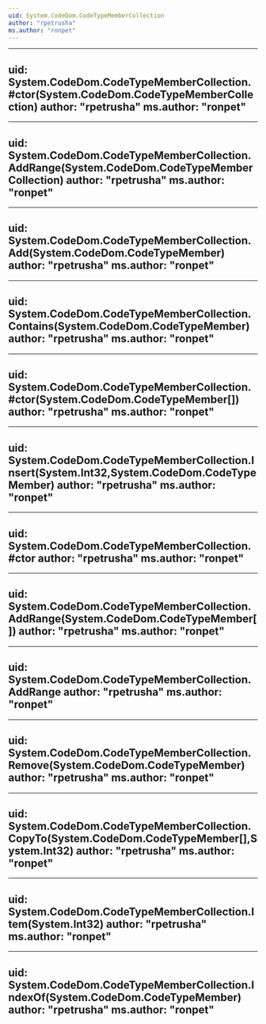 ```yaml
---
uid: System.CodeDom.CodeTypeMemberCollection
author: "rpetrusha"
ms.author: "ronpet"
---
```


---
uid: System.CodeDom.CodeTypeMemberCollection.#ctor(System.CodeDom.CodeTypeMemberCollection)
author: "rpetrusha"
ms.author: "ronpet"
---

---
uid: System.CodeDom.CodeTypeMemberCollection.AddRange(System.CodeDom.CodeTypeMemberCollection)
author: "rpetrusha"
ms.author: "ronpet"
---

---
uid: System.CodeDom.CodeTypeMemberCollection.Add(System.CodeDom.CodeTypeMember)
author: "rpetrusha"
ms.author: "ronpet"
---

---
uid: System.CodeDom.CodeTypeMemberCollection.Contains(System.CodeDom.CodeTypeMember)
author: "rpetrusha"
ms.author: "ronpet"
---

---
uid: System.CodeDom.CodeTypeMemberCollection.#ctor(System.CodeDom.CodeTypeMember[])
author: "rpetrusha"
ms.author: "ronpet"
---

---
uid: System.CodeDom.CodeTypeMemberCollection.Insert(System.Int32,System.CodeDom.CodeTypeMember)
author: "rpetrusha"
ms.author: "ronpet"
---

---
uid: System.CodeDom.CodeTypeMemberCollection.#ctor
author: "rpetrusha"
ms.author: "ronpet"
---

---
uid: System.CodeDom.CodeTypeMemberCollection.AddRange(System.CodeDom.CodeTypeMember[])
author: "rpetrusha"
ms.author: "ronpet"
---

---
uid: System.CodeDom.CodeTypeMemberCollection.AddRange
author: "rpetrusha"
ms.author: "ronpet"
---

---
uid: System.CodeDom.CodeTypeMemberCollection.Remove(System.CodeDom.CodeTypeMember)
author: "rpetrusha"
ms.author: "ronpet"
---

---
uid: System.CodeDom.CodeTypeMemberCollection.CopyTo(System.CodeDom.CodeTypeMember[],System.Int32)
author: "rpetrusha"
ms.author: "ronpet"
---

---
uid: System.CodeDom.CodeTypeMemberCollection.Item(System.Int32)
author: "rpetrusha"
ms.author: "ronpet"
---

---
uid: System.CodeDom.CodeTypeMemberCollection.IndexOf(System.CodeDom.CodeTypeMember)
author: "rpetrusha"
ms.author: "ronpet"
---
